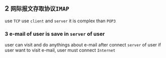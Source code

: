 ## 2 `网际报文存取协议IMAP` 
use `TCP` 
use `client` and `server` 
it is complex than `POP3` 

### 3  e-mail of user is save in `server` of user 
user can visit and do anythings about e-mail after connect `server` of user
if user want to visit e-mail, user must connect `Internet` 
